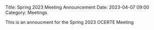 Title: Spring 2023 Meeting Announcement
Date: 2023-04-07 09:00
Category: Meetings

This is an annoucment for the Spring 2023 OCERTE Meeting

